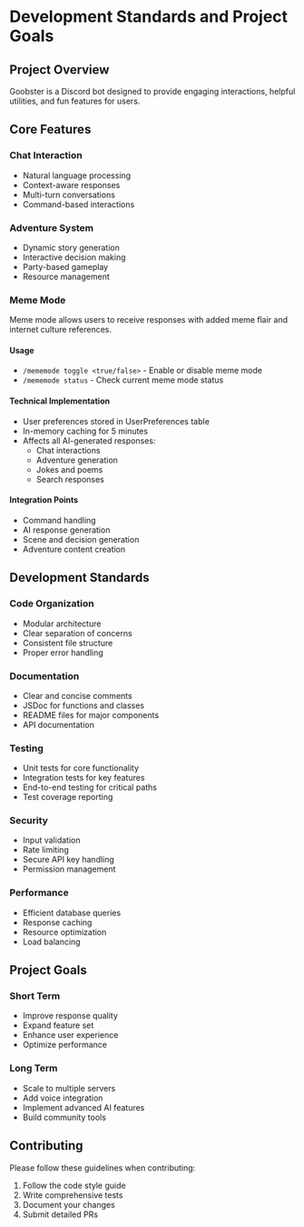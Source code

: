 # Development Standards and Project Goals

## Project Overview
Goobster is a Discord bot designed to provide engaging interactions, helpful utilities, and fun features for users.

## Core Features

### Chat Interaction
- Natural language processing
- Context-aware responses
- Multi-turn conversations
- Command-based interactions

### Adventure System
- Dynamic story generation
- Interactive decision making
- Party-based gameplay
- Resource management

### Meme Mode
Meme mode allows users to receive responses with added meme flair and internet culture references.

#### Usage
- `/mememode toggle <true/false>` - Enable or disable meme mode
- `/mememode status` - Check current meme mode status

#### Technical Implementation
- User preferences stored in UserPreferences table
- In-memory caching for 5 minutes
- Affects all AI-generated responses:
  - Chat interactions
  - Adventure generation
  - Jokes and poems
  - Search responses

#### Integration Points
- Command handling
- AI response generation
- Scene and decision generation
- Adventure content creation

## Development Standards

### Code Organization
- Modular architecture
- Clear separation of concerns
- Consistent file structure
- Proper error handling

### Documentation
- Clear and concise comments
- JSDoc for functions and classes
- README files for major components
- API documentation

### Testing
- Unit tests for core functionality
- Integration tests for key features
- End-to-end testing for critical paths
- Test coverage reporting

### Security
- Input validation
- Rate limiting
- Secure API key handling
- Permission management

### Performance
- Efficient database queries
- Response caching
- Resource optimization
- Load balancing

## Project Goals

### Short Term
- Improve response quality
- Expand feature set
- Enhance user experience
- Optimize performance

### Long Term
- Scale to multiple servers
- Add voice integration
- Implement advanced AI features
- Build community tools

## Contributing
Please follow these guidelines when contributing:
1. Follow the code style guide
2. Write comprehensive tests
3. Document your changes
4. Submit detailed PRs 